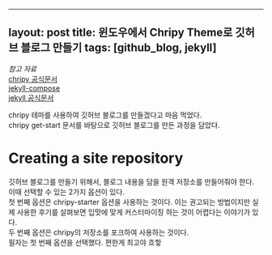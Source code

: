 <!-- Front Matter -->
---
layout: post
title: 윈도우에서 Chripy Theme로 깃허브 블로그 만들기
tags: [github_blog, jekyll]
---

_참고 자료_ <br>
[chripy 공식문서] <br>
[jekyll-compose] <br> 
[jekyll 공식문서]

chripy 테마를 사용하여 깃허브 블로그를 만들겠다고 마음 먹었다.<br> chripy get-start 문서를 바탕으로 깃허브 블로그를 만든 과정을 담았다.

# Creating a site repository

깃허브 블로그를 만들기 위해서, 블로그 내용을 담을 원격 저장소를 만들어줘야 한다. <br> 이때 선택할 수 있는 2가지 옵션이 있다. <br> 첫 번째 옵션은 chripy-starter 옵션을 사용하는 것이다. 이는 권고되는 방법이지만 실제 사용한 후기를 살펴보면 입맛에 맞게 커스터마이징 하는 것이 어렵다는 이야기가 있다.<br> 두 번째 옵션은 chripy의 저장소를 포크하여 사용하는 것이다. <br> 필자는 첫 번째 옵션을 선택했다. 편한게 최고야 흐핳



<!-- 
1. Setting up the Env
	Using Dev Contatiners (Recommend For windows)
		- install docker desktop
		- install vscode / dev containers extension
		-  -->
		

<!-- references -->
[chripy 공식문서]: https://chirpy.cotes.page/posts/getting-started/
[jekyll-compose]: https://github.com/jekyll/jekyll-compose
[jekyll 공식문서]: https://jekyllrb.com/docs/
